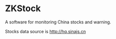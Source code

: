 # ZKStock

A software for monitoring China stocks and warning.

Stocks data source is http://hq.sinajs.cn
